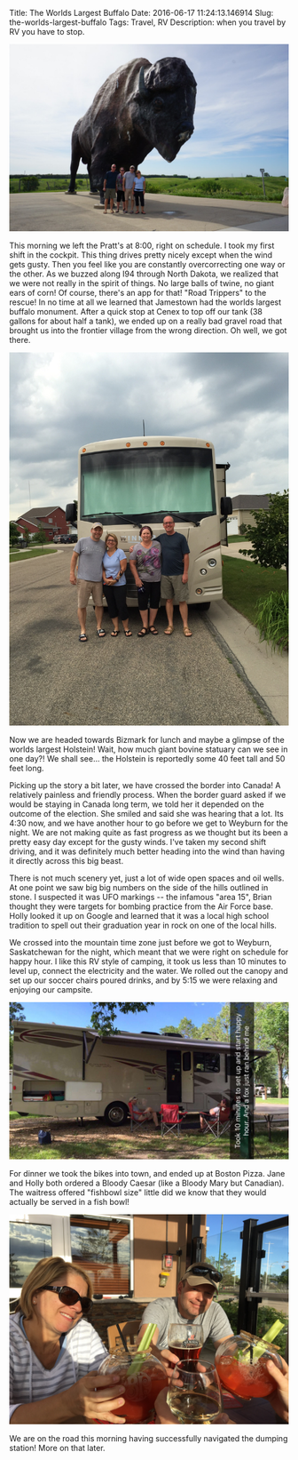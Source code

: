 Title: The Worlds Largest Buffalo
Date: 2016-06-17 11:24:13.146914
Slug: the-worlds-largest-buffalo
Tags: Travel, RV
Description: when you travel by RV you have to stop.

![Big Buffalo](/images/big_buffalo.jpg)

This morning we left the Pratt's at 8:00, right on schedule.  I took my first shift in the cockpit.  This thing drives pretty nicely except when the wind gets gusty.  Then you feel like you are constantly overcorrecting one way or the other.  As we buzzed along I94 through North Dakota, we realized that we were not really in the spirit of things.  No large balls of twine, no giant ears of corn!  Of course, there's an app for that!  "Road Trippers" to the rescue!  In no time at all we learned that Jamestown had the worlds largest buffalo monument.  After a quick stop at Cenex to top off our tank (38 gallons for about half a tank),  we ended up on a really bad gravel road that brought us into the frontier village from the wrong direction.   Oh well, we got there.

![Pratts](/images/fargo_stop.jpg)

Now we are headed towards Bizmark for lunch and maybe a glimpse of the worlds largest Holstein!  Wait, how much giant bovine statuary can we see in one day?!  We shall see... the Holstein is reportedly some 40 feet tall and 50 feet long.

Picking up the story a bit later, we have crossed the border into Canada!  A relatively painless and friendly process.  When the border guard asked if we would be staying in Canada long term, we told her it depended on the outcome of the election.  She smiled and said she was hearing that a lot.  Its 4:30 now, and we have another hour to go before we get to Weyburn for the night.  We are not making quite as fast progress as we thought but its been a pretty easy day except for the gusty winds.  I've taken my second shift driving, and it was definitely much better heading into the wind than having it directly across this big beast.

There is not much scenery yet, just a lot of wide open spaces and oil wells.  At one point we saw big big numbers on the side of the hills outlined in stone.  I suspected it was UFO markings --  the infamous "area 15", Brian thought they were targets for bombing practice from the Air Force base.  Holly looked it up on Google and learned that it was a local high school tradition to spell out their graduation year in rock on one of the local hills.

We crossed into the mountain time zone just before we got to Weyburn, Saskatchewan for the night, which meant that we were right on schedule for happy hour.  I like this RV style of camping, it took us less than 10 minutes to level up, connect the electricity and the water.  We rolled out the canopy and set up our soccer chairs poured drinks, and by 5:15 we were relaxing and enjoying our campsite.

![Camping](/images/first_camp.jpg)

For dinner we took the bikes into town, and ended up at Boston Pizza.  Jane and Holly both ordered a Bloody Caesar (like a Bloody Mary but Canadian). The waitress offered "fishbowl size" little did we know that they would actually be served in a fish bowl!

![Bloody Caesars](/images/boston_pizza.jpg)

We are on the road this morning having successfully navigated the dumping station!  More on that later.
